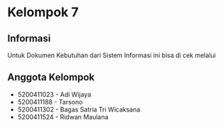 # Kelompok 7 

## Informasi
Untuk Dokumen Kebutuhan dari Sistem Informasi ini bisa di cek melalui

## Anggota Kelompok
- 5200411023 - Adi Wijaya
- 5200411188 - Tarsono
- 5200411302 - Bagas Satria Tri Wicaksana
- 5200411524 - Ridwan Maulana
